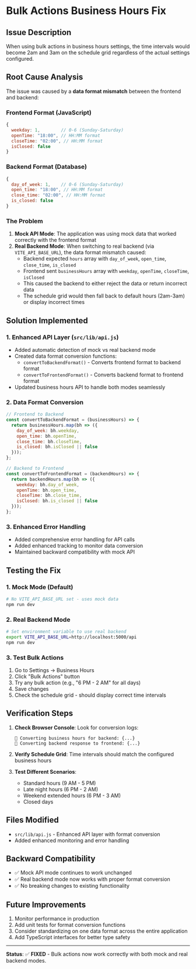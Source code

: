 # Bulk Actions Business Hours Fix

## Issue Description
When using bulk actions in business hours settings, the time intervals would become 2am and 3am on the schedule grid regardless of the actual settings configured.

## Root Cause Analysis
The issue was caused by a **data format mismatch** between the frontend and backend:

### Frontend Format (JavaScript)
```javascript
{
  weekday: 1,        // 0-6 (Sunday-Saturday)
  openTime: "18:00", // HH:MM format
  closeTime: "02:00", // HH:MM format
  isClosed: false
}
```

### Backend Format (Database)
```javascript
{
  day_of_week: 1,    // 0-6 (Sunday-Saturday)
  open_time: "18:00", // HH:MM format
  close_time: "02:00", // HH:MM format
  is_closed: false
}
```

### The Problem
1. **Mock API Mode**: The application was using mock data that worked correctly with the frontend format
2. **Real Backend Mode**: When switching to real backend (via `VITE_API_BASE_URL`), the data format mismatch caused:
   - Backend expected `hours` array with `day_of_week`, `open_time`, `close_time`, `is_closed`
   - Frontend sent `businessHours` array with `weekday`, `openTime`, `closeTime`, `isClosed`
   - This caused the backend to either reject the data or return incorrect data
   - The schedule grid would then fall back to default hours (2am-3am) or display incorrect times

## Solution Implemented

### 1. Enhanced API Layer (`src/lib/api.js`)
- Added automatic detection of mock vs real backend mode
- Created data format conversion functions:
  - `convertToBackendFormat()` - Converts frontend format to backend format
  - `convertToFrontendFormat()` - Converts backend format to frontend format
- Updated business hours API to handle both modes seamlessly

### 2. Data Format Conversion
```javascript
// Frontend to Backend
const convertToBackendFormat = (businessHours) => {
  return businessHours.map(bh => ({
    day_of_week: bh.weekday,
    open_time: bh.openTime,
    close_time: bh.closeTime,
    is_closed: bh.isClosed || false
  }));
};

// Backend to Frontend
const convertToFrontendFormat = (backendHours) => {
  return backendHours.map(bh => ({
    weekday: bh.day_of_week,
    openTime: bh.open_time,
    closeTime: bh.close_time,
    isClosed: bh.is_closed || false
  }));
};
```

### 3. Enhanced Error Handling
- Added comprehensive error handling for API calls
- Added enhanced tracking to monitor data conversion
- Maintained backward compatibility with mock API

## Testing the Fix

### 1. Mock Mode (Default)
```bash
# No VITE_API_BASE_URL set - uses mock data
npm run dev
```

### 2. Real Backend Mode
```bash
# Set environment variable to use real backend
export VITE_API_BASE_URL=http://localhost:5000/api
npm run dev
```

### 3. Test Bulk Actions
1. Go to Settings → Business Hours
2. Click "Bulk Actions" button
3. Try any bulk action (e.g., "6 PM - 2 AM" for all days)
4. Save changes
5. Check the schedule grid - should display correct time intervals

## Verification Steps

1. **Check Browser Console**: Look for conversion logs:
   ```
   🔧 Converting business hours for backend: {...}
   🔧 Converting backend response to frontend: {...}
   ```

2. **Verify Schedule Grid**: Time intervals should match the configured business hours

3. **Test Different Scenarios**:
   - Standard hours (9 AM - 5 PM)
   - Late night hours (6 PM - 2 AM)
   - Weekend extended hours (6 PM - 3 AM)
   - Closed days

## Files Modified
- `src/lib/api.js` - Enhanced API layer with format conversion
- Added enhanced monitoring and error handling

## Backward Compatibility
- ✅ Mock API mode continues to work unchanged
- ✅ Real backend mode now works with proper format conversion
- ✅ No breaking changes to existing functionality

## Future Improvements
1. Monitor performance in production
2. Add unit tests for format conversion functions
3. Consider standardizing on one data format across the entire application
4. Add TypeScript interfaces for better type safety

---

**Status**: ✅ **FIXED** - Bulk actions now work correctly with both mock and real backend modes.
